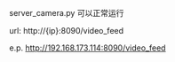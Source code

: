 server_camera.py 可以正常运行

url: http://{ip}:8090/video_feed

e.p. http://192.168.173.114:8090/video_feed


